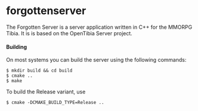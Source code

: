 forgottenserver
===============

The Forgotten Server is a server application written in C++ for the MMORPG Tibia. It is is based on the OpenTibia Server project.

#### Building

On most systems you can build the server using the following commands:

	$ mkdir build && cd build
	$ cmake ..
	$ make

To build the Release variant, use
    
    $ cmake -DCMAKE_BUILD_TYPE=Release ..
